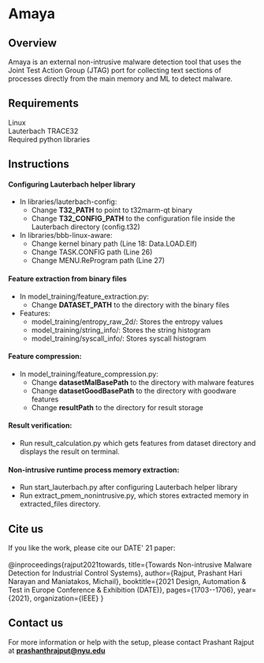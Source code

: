 # Amaya

## Overview
Amaya is an external non-intrusive malware detection tool that uses the Joint Test Action Group (JTAG) port for collecting text sections of processes directly from the main memory and ML to detect malware.

## Requirements
Linux<br />
Lauterbach TRACE32<br />
Required python libraries

## Instructions
#### Configuring Lauterbach helper library
  * In libraries/lauterbach-config:
    - Change **T32_PATH** to point to t32marm-qt binary
    - Change **T32_CONFIG_PATH** to the configuration file inside the Lauterbach directory (config.t32)
  * In libraries/bbb-linux-aware:
    - Change kernel binary path (Line 18: Data.LOAD.Elf)
    - Change TASK.CONFIG path (Line 26)
    - Change MENU.ReProgram path (Line 27)
#### Feature extraction from binary files
  * In model_training/feature_extraction.py:
    - Change **DATASET_PATH** to the directory with the binary files
  * Features:
    - model_training/entropy_raw_2d/: Stores the entropy values
    - model_training/string_info/: Stores the string histogram
    - model_training/syscall_info/: Stores syscall histogram
#### Feature compression:
  * In model_training/feature_compression.py:
    - Change **datasetMalBasePath** to the directory with malware features
    - Change **datasetGoodBasePath** to the directory with goodware features
    - Change **resultPath** to the directory for result storage
#### Result verification:
  * Run result_calculation.py which gets features from dataset directory and displays the result on terminal.
#### Non-intrusive runtime process memory extraction:
  * Run start_lauterbach.py after configuring Lauterbach helper library
  * Run extract_pmem_nonintrusive.py, which stores extracted memory in extracted_files directory.
  
## Cite us

If you like the work, please cite our DATE' 21 paper:<br /><br />
@inproceedings{rajput2021towards,
  title={Towards Non-intrusive Malware Detection for Industrial Control Systems},
  author={Rajput, Prashant Hari Narayan and Maniatakos, Michail},
  booktitle={2021 Design, Automation \& Test in Europe Conference \& Exhibition (DATE)},
  pages={1703--1706},
  year={2021},
  organization={IEEE}
}

## Contact us

For more information or help with the setup, please contact Prashant Rajput at **prashanthrajput@nyu.edu**
